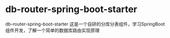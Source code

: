 # db-router-spring-boot-starter
db-router-spring-boot-starter 这是一个自研的分库分表组件，学习SpringBoot组件开发，了解一个简单的数据库路由实现原理

